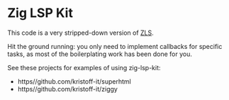 # Zig LSP Kit

This code is a very stripped-down version of [ZLS](https://github.com/zigtools/zls).

Hit the ground running: you only need to implement callbacks for specific tasks, as most of the boilerplating work has been done for you.

See these projects for examples of using zig-lsp-kit:

- https//github.com/kristoff-it/superhtml
- https//github.com/kristoff-it/ziggy
